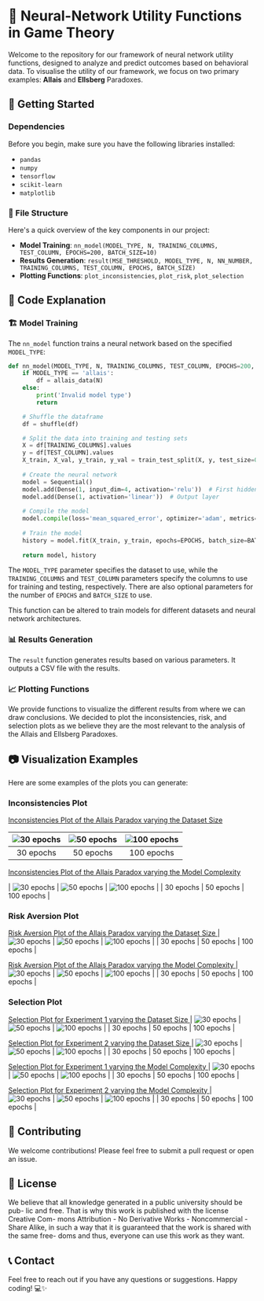 # 🧠 Neural-Network Utility Functions in Game Theory

Welcome to the repository for our framework of neural network utility functions, designed to analyze and predict outcomes based on behavioral data. To visualise the utility of our framework, we focus on two primary examples: **Allais** and **Ellsberg** Paradoxes.

## 🚀 Getting Started

### Dependencies

Before you begin, make sure you have the following libraries installed:

- `pandas`
- `numpy`
- `tensorflow`
- `scikit-learn`
- `matplotlib`

### 📁 File Structure

Here's a quick overview of the key components in our project:

- **Model Training**: `nn_model(MODEL_TYPE, N, TRAINING_COLUMNS, TEST_COLUMN, EPOCHS=200, BATCH_SIZE=10)`
- **Results Generation**: `result(MSE_THRESHOLD, MODEL_TYPE, N, NN_NUMBER, TRAINING_COLUMNS, TEST_COLUMN, EPOCHS, BATCH_SIZE)`
- **Plotting Functions**: `plot_inconsistencies`, `plot_risk`, `plot_selection`

## 🧩 Code Explanation

### 🏗️ Model Training

The `nn_model` function trains a neural network based on the specified `MODEL_TYPE`:

```python
def nn_model(MODEL_TYPE, N, TRAINING_COLUMNS, TEST_COLUMN, EPOCHS=200, BATCH_SIZE=10):
    if MODEL_TYPE == 'allais':
        df = allais_data(N)
    else:
        print('Invalid model type')
        return

    # Shuffle the dataframe
    df = shuffle(df)

    # Split the data into training and testing sets
    X = df[TRAINING_COLUMNS].values
    y = df[TEST_COLUMN].values
    X_train, X_val, y_train, y_val = train_test_split(X, y, test_size=0.3, random_state=42)
    
    # Create the neural network
    model = Sequential()
    model.add(Dense(1, input_dim=4, activation='relu'))  # First hidden layer
    model.add(Dense(1, activation='linear'))  # Output layer
    
    # Compile the model
    model.compile(loss='mean_squared_error', optimizer='adam', metrics=['mean_squared_error'])
    
    # Train the model
    history = model.fit(X_train, y_train, epochs=EPOCHS, batch_size=BATCH_SIZE, validation_data=(X_val, y_val), verbose=0)
    
    return model, history
```

The `MODEL_TYPE` parameter specifies the dataset to use, while the `TRAINING_COLUMNS` and `TEST_COLUMN` parameters specify the columns to use for training and testing, respectively. There are also optional parameters for the number of `EPOCHS` and `BATCH_SIZE` to use.

This function can be altered to train models for different datasets and neural network architectures.

### 📊 Results Generation

The `result` function generates results based on various parameters. It outputs a CSV file with the results.


### 📈 Plotting Functions

We provide functions to visualize the different results from where we can draw conclusions.  We decided to plot the inconsistencies, risk, and selection plots as we believe they are the most relevant to the analysis of the Allais and Ellsberg Paradoxes.

## 📷 Visualization Examples

Here are some examples of the plots you can generate:

### Inconsistencies Plot

<u> Inconsistencies Plot of the Allais Paradox varying the Dataset Size </u>

| ![30 epochs](/epochs/epochs_30/images/allais/inconsistencies_plot_dataset_size_allais.png) | ![50 epochs](/epochs/epochs_50/images/allais/inconsistencies_plot_dataset_size_allais.png) | ![100 epochs](/epochs/epochs_100/images/allais/inconsistencies_plot_dataset_size_allais.png) |
|:---:|:---:|:---:|
| 30 epochs | 50 epochs | 100 epochs |

<u> Inconsistencies Plot of the Allais Paradox varying the Model Complexity </u>

| ![30 epochs](/epochs/epochs_30/images/allais/inconsistencies_plot_model_complexity_allais.png) | ![50 epochs](/epochs/epochs_50/images/allais/inconsistencies_plot_model_complexity_allais.png) | ![100 epochs](/epochs/epochs_100/images/allais/inconsistencies_plot_model_complexity_allais.png) |
| 30 epochs | 50 epochs | 100 epochs |

### Risk Aversion Plot

<u> Risk Aversion Plot of the Allais Paradox varying the Dataset Size </u>
| ![30 epochs](/epochs/epochs_30/images/allais/risk_aversion_plot_dataset_size_allais.png) | ![50 epochs](/epochs/epochs_50/images/allais/risk_aversion_plot_dataset_size_allais.png) | ![100 epochs](/epochs/epochs_100/images/allais/risk_aversion_plot_dataset_size_allais.png) |
| 30 epochs | 50 epochs | 100 epochs |

<u> Risk Aversion Plot of the Allais Paradox varying the Model Complexity </u>
| ![30 epochs](/epochs_30/images/allais/risk_aversion_plot_model_complexity_allais.png) | ![50 epochs](/epochs_50/images/allais/risk_aversion_plot_model_complexity_allais.png) | ![100 epochs](/epochs_100/images/allais/risk_aversion_plot_model_complexity_allais.png) |
| 30 epochs | 50 epochs | 100 epochs |

### Selection Plot

<u> Selection Plot for Experiment 1 varying the Dataset Size </u>
| ![30 epochs](/epochs/epochs_30/images/allais/experiment1_selections_dataset_size_allais.png) | ![50 epochs](/epochs/epochs_50/images/allais/experiment1_selections_dataset_size_allais.png) | ![100 epochs](/epochs/epochs_100/images/allais/experiment1_selections_dataset_size_allais.png) |
| 30 epochs | 50 epochs | 100 epochs |

<u> Selection Plot for Experiment 2 varying the Dataset Size </u>
| ![30 epochs](/epochs/epochs_30/images/allais/experiment2_selections_dataset_size_allais.png) | ![50 epochs](/epochs/epochs_50/images/allais/experiment2_selections_dataset_size_allais.png) | ![100 epochs](/epochs/epochs_100/images/allais/experiment2_selections_dataset_size_allais.png) |
| 30 epochs | 50 epochs | 100 epochs |

<u> Selection Plot for Experiment 1 varying the Model Complexity </u>
| ![30 epochs](/epochs/epochs_30/images/allais/experiment1_selections_model_complexity_allais.png) | ![50 epochs](/epochs/epochs_50/images/allais/experiment1_selections_model_complexity_allais.png) | ![100 epochs](/epochs/epochs_100/images/allais/experiment1_selections_model_complexity_allais.png) |
| 30 epochs | 50 epochs | 100 epochs |

<u> Selection Plot for Experiment 2 varying the Model Complexity </u>
| ![30 epochs](/epochs/epochs_30/images/allais/experiment2_selections_model_complexity_allais.png) | ![50 epochs](/epochs/epochs_50/images/allais/experiment2_selections_model_complexity_allais.png) | ![100 epochs](/epochs/epochs_100/images/allais/experiment2_selections_model_complexity_allais.png) |
| 30 epochs | 50 epochs | 100 epochs |

## 🤝 Contributing

We welcome contributions! Please feel free to submit a pull request or open an issue.

## 📄 License

We believe that all knowledge generated in a public university should be pub-
lic and free. That is why this work is published with the license Creative Com-
mons Attribution - No Derivative Works - Noncommercial - Share Alike, in
such a way that it is guaranteed that the work is shared with the same free-
doms and thus, everyone can use this work as they want.

## 📞 Contact

Feel free to reach out if you have any questions or suggestions. Happy coding! 💻✨
